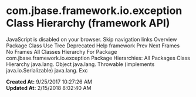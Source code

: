 # com.jbase.framework.io.exception Class Hierarchy (framework   API)

JavaScript is disabled on your browser. Skip navigation links Overview Package Class Use Tree Deprecated Help framework Prev Next Frames No Frames All Classes Hierarchy For Package com.jbase.framework.io.exception Package Hierarchies: All Packages Class Hierarchy java.lang. Object java.lang. Throwable (implements java.io.Serializable) java.lang. Exc  

**Created At:** 9/25/2017 10:27:26 AM  
**Updated At:** 2/15/2018 8:02:40 AM  


